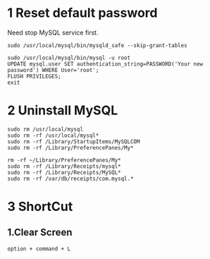 # 1 Reset default password



Need stop MySQL service first.

```shell
sudo /usr/local/mysql/bin/mysqld_safe --skip-grant-tables

sudo /usr/local/mysql/bin/mysql -u root
UPDATE mysql.user SET authentication_string=PASSWORD('Your new password') WHERE User='root';
FLUSH PRIVILEGES;
exit
```





# 2 Uninstall MySQL

```shell
sudo rm /usr/local/mysql
sudo rm -rf /usr/local/mysql*
sudo rm -rf /Library/StartupItems/MySQLCOM
sudo rm -rf /Library/PreferencePanes/My*

rm -rf ~/Library/PreferencePanes/My*
sudo rm -rf /Library/Receipts/mysql*
sudo rm -rf /Library/Receipts/MySQL*
sudo rm -rf /var/db/receipts/com.mysql.*
```











# 3 ShortCut



## 1.Clear Screen



```
option + command + L
```

